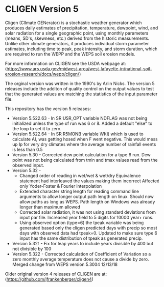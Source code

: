 # CLIGEN Version 5


Cligen (ClImate GENerator) is a stochastic weather generator which produces daily estimates of precipitation, temperature, dewpoint, wind, and solar radiation for a single geographic point, using monthly parameters (means, SD's, skewness, etc.) derived from the historic measurements. 
Unlike other climate generators, it produces individual storm parameter estimates, including time to peak, peak intensity, and storm duration, which are required to run the WEPP and the WEPS soil erosion models. 

For more information on CLIGEN see the USDA webpage at: (https://www.ars.usda.gov/midwest-area/west-lafayette-in/national-soil-erosion-research/docs/wepp/cligen/)

The orginal version was written in the 1990's by Arlin Nicks. The version 5 releases include the additon of quality control on the output values to test that the generated values are matching the statistics of the input parameter file.

This repository has the version 5 releases:
- Version 5.522.63 - In SR USR_OPT variable NDFLAG was not being initialized unless the type of run was 6 or 8.  Added a default "else" to the loop to set it to zero.
- Version 5.522.64 - In SR R5MONB variable WI(I) which is used to calculate AI, was getting hosed when F went negative.  This would mess up Ip for very dry climates where the average number of rainfall events is less than 0.5
- Version 5.30 - Corrected dew point calculation for a type 6 run. Dew point was not being calculated from tmin and tmax values read from the observed input.
- Version 5.32 -
    + Changed order of reading in wet/wet & wet/dry Equivalence statement had interleaved the values making them incorrect Affected only Yoder-Foster & Fourier interpolation
    +  Extended character string length for reading command line arguments to allow longer output path length on linux. Should now allow paths as long as WEPS. Path length on Windows was already longer than maximum allowed
    +  Corrected solar radiation, it was not using standard deviations from input par file. Increased year field to 5 digits for 10000 year+ runs.
    +  Using observed option (type=6) the tpeak variable was being generated based only the cligen predicted days with precip so most days with observed data had tpeak=0. Updated to make sure type 6 input has the same distribution of tpeak as generated precip.
- Version 5.321 - Fix for leap years to include years divisible by 400 but not divisible by 100
- Version 5.322 - Corrected calculation of Coefficient of Variation so a zero monthly average temperature does not cause a divide by zero. Merged change from WEPS version 5.3004 12/13/18


Older original version 4 releases of CLIGEN are at: (https://github.com/jfrankenberger/cligen4)

